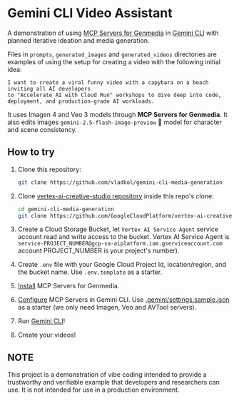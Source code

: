 # Gemini CLI Video Assistant

A demonstration of using [MCP Servers for Genmedia](https://github.com/GoogleCloudPlatform/vertex-ai-creative-studio/tree/main/experiments/mcp-genmedia/sample-agents/geminicli)
in [Gemini CLI](https://github.com/google-gemini/gemini-cli)
with planned iterative ideation and media generation.

Files in `prompts`, `generated_images` and `generated_videos` directories
are examples of using the setup for creating a video with the following initial idea:

    I want to create a viral funny video with a capybara on a beach inviting all AI developers
    to "Accelerate AI with Cloud Run" workshops to dive deep into code, deployment, and production-grade AI workloads.

It uses Imagen 4 and Veo 3 models through **MCP Servers for Genmedia**.
It also edits images `gemini-2.5-flash-image-preview` 🍌 model for character and scene consistency.

## How to try

1. Clone this repository:

    ```bash
    git clone https://github.com/vladkol/gemini-cli-media-generation
    ```

2. Clone [vertex-ai-creative-studio repository](https://github.com/GoogleCloudPlatform/vertex-ai-creative-studio) inside this repo's clone:

    ```bash
    cd gemini-cli-media-generation
    git clone https://github.com/GoogleCloudPlatform/vertex-ai-creative-studio
    ```

3. Create a Cloud Storage Bucket, let `Vertex AI Service Agent` service account read and write access to the bucket. Vertex AI Service Agent is `service-PROJECT_NUMBER@gcp-sa-aiplatform.iam.gserviceaccount.com` account PROJECT_NUMBER is your project's number).

4. Create `.env` file with your Google Cloud Project Id, location/region, and the bucket name.
Use `.env.template` as a starter.

5. [Install](https://github.com/GoogleCloudPlatform/vertex-ai-creative-studio/blob/main/experiments/mcp-genmedia/mcp-genmedia-go/README.md#getting-started-installation) MCP Servers for Genmedia.

6. [Configure](https://github.com/GoogleCloudPlatform/vertex-ai-creative-studio/tree/main/experiments/mcp-genmedia/sample-agents/geminicli) MCP Servers in Gemini CLI. Use [.gemini/settings.sample.json](.gemini/settings.sample.json) as a starter (we only need Imagen, Veo and AVTool servers).

7. Run [Gemini CLI](https://github.com/google-gemini/gemini-cli)!

8. Create your videos!

## NOTE

This project is a demonstration of vibe coding intended to provide a trustworthy and verifiable example that developers and researchers can use. It is not intended for use in a production environment.
